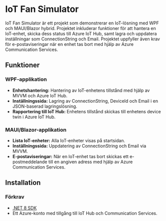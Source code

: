 # IoT Fan Simulator

IoT Fan Simulator är ett projekt som demonstrerar en IoT-lösning med WPF och MAUI/Blazor hybrid. Projektet inkluderar funktioner för att hantera en IoT-enhet, skicka dess status till Azure IoT Hub, samt lagra och uppdatera inställningar som ConnectionString och Email. Projektet uppfyller även krav för e-postaviseringar när en enhet tas bort med hjälp av Azure Communication Services.

## Funktioner

### WPF-applikation
- **Enhetshantering:** Hantering av IoT-enhetens tillstånd med hjälp av MVVM och Azure IoT Hub.
- **Inställningssida:** Lagring av ConnectionString, DeviceId och Email i en JSON-baserad lagringslösning.
- **Rapportering till IoT Hub:** Enhetens tillstånd skickas till enhetens device twin i Azure IoT Hub.

### MAUI/Blazor-applikation
- **Lista IoT-enheter:** Alla IoT-enheter visas på startsidan.
- **Inställningssida:** Uppdatering av ConnectionString och Email via MVVM.
- **E-postaviseringar:** När en IoT-enhet tas bort skickas ett e-postmeddelande till en angiven adress med hjälp av Azure Communication Services.

## Installation

### Förkrav
- [.NET 8 SDK](https://dotnet.microsoft.com/en-us/download/dotnet/8.0)
- Ett Azure-konto med tillgång till IoT Hub och Communication Services.
